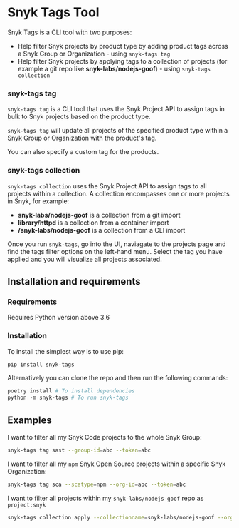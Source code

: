 # Snyk Tags Tool

Snyk Tags is a CLI tool with two purposes:

- Help filter Snyk projects by product type by adding product tags across a Snyk Group or Organization - using ```snyk-tags tag```
- Help filter Snyk projects by applying tags to a collection of projects (for example a git repo like **snyk-labs/nodejs-goof**) - using ```snyk-tags collection```

### snyk-tags tag

```snyk-tags tag``` is a CLI tool that uses the Snyk Project API to assign tags in bulk to Snyk projects based on the product type.

```snyk-tags tag``` will update all projects of the specified product type within a Snyk Group or Organization with the product's tag.

You can also specify a custom tag for the products.

### snyk-tags collection

```snyk-tags collection``` uses the Snyk Project API to assign tags to all projects within a collection. A collection encompasses one or more projects in Snyk, for example:

- **snyk-labs/nodejs-goof** is a collection from a git import
- **library/httpd** is a collection from a container import
- **/snyk-labs/nodejs-goof** is a collection from a CLI import

Once you run ```snyk-tags```, go into the UI, naviagate to the projects page and find the tags filter options on the left-hand menu. Select the tag you have applied and you will visualize all projects associated.

## Installation and requirements

### Requirements

Requires Python version above 3.6

### Installation

To install the simplest way is to use pip:

```bash
pip install snyk-tags
```

Alternatively you can clone the repo and then run the following commands:

```python
poetry install # To install dependencies
python -m snyk-tags # To run snyk-tags
```

## Examples

I want to filter all my Snyk Code projects to the whole Snyk Group:

``` bash
snyk-tags tag sast --group-id=abc --token=abc
```

I want to filter all my ```npm``` Snyk Open Source projects within a specific Snyk Organization:

``` bash
snyk-tags tag sca --scatype=npm --org-id=abc --token=abc
```

I want to filter all projects within my ```snyk-labs/nodejs-goof``` repo as ```project:snyk```

``` bash
snyk-tags collection apply --collectionname=snyk-labs/nodejs-goof --org-id=abc --token=abc --tagkey=project --tagvalue=snyk
```
